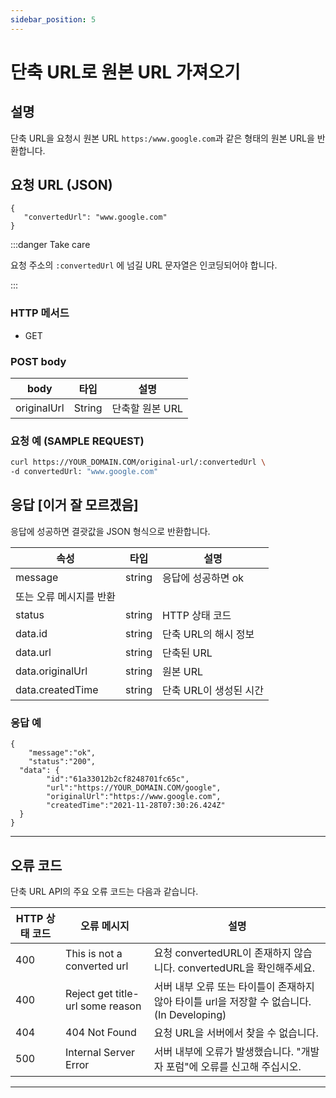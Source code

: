 ```yaml
---
sidebar_position: 5
---
```


# 단축 URL로 원본 URL 가져오기

## 설명

단축 URL을 요청시 원본 URL `https:/www.google.com`과 같은 형태의 원본 URL을 반환합니다.

## 요청 URL (JSON)

```
{
   "convertedUrl": "www.google.com"
}
```

:::danger Take care

요청 주소의 `:convertedUrl` 에 넘길 URL 문자열은 인코딩되어야 합니다.

:::

### HTTP 메서드

- GET

### POST body

| body | 타입 | 설명 |
| --- | --- | --- |
| originalUrl | String | 단축할 원본 URL |

### 요청 예 (SAMPLE REQUEST)

```bash
curl https://YOUR_DOMAIN.COM/original-url/:convertedUrl \
-d convertedUrl: "www.google.com"
```

## 응답 [이거 잘 모르겠음]

응답에 성공하면 결괏값을 JSON 형식으로 반환합니다.

| 속성 | 타입 | 설명 |
| --- | --- | --- |
| message | string | 응답에 성공하면 ok
또는 오류 메시지를 반환 |
| status | string | HTTP 상태 코드 |
| data.id | string | 단축 URL의 해시 정보 |
| data.url | string | 단축된 URL |
| data.originalUrl | string | 원본 URL |
| data.createdTime | string | 단축 URL이 생성된 시간 |

### 응답 예

```
{
	"message":"ok",
	"status":"200",
  "data": {
		"id":"61a33012b2cf8248701fc65c",
		"url":"https://YOUR_DOMAIN.COM/google",
		"originalUrl":"https://www.google.com",
		"createdTime":"2021-11-28T07:30:26.424Z"
  }
}
```

---

## 오류 코드

단축 URL API의 주요 오류 코드는 다음과 같습니다.

| HTTP 상태 코드 | 오류 메시지 | 설명 |
| --- | --- | --- |
| 400 | This is not a converted url | 요청 convertedURL이 존재하지 않습니다. convertedURL을 확인해주세요. |
| 400 | Reject get title-url some reason | 서버 내부 오류 또는 타이틀이 존재하지 않아 타이틀 url을 저장할 수 없습니다. (In Developing) |
| 404 | 404 Not Found | 요청 URL을 서버에서 찾을 수 없습니다. |
| 500 | Internal Server Error | 서버 내부에 오류가 발생했습니다. "개발자 포럼"에 오류를 신고해 주십시오. |

---